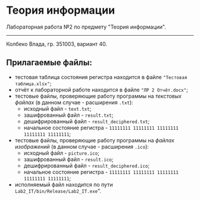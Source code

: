 # Теория информации
Лабораторная работа №2 по предмету "Теория информации".
<hr>
Колбеко Влада, гр. 351003, вариант 40.

## Прилагаемые файлы:
- тестовая таблица состояния регистра находится в файле `"Тестовая таблица.xlsx"`;
- отчёт к лабораторной работе находится в файле `"ЛР 2 Отчёт.docx"`;
- тестовые файлы, проверяющие работу программы на _текстовых файлах_ (в данном случае - расширения `.txt`):
  * исходный файл - `text.txt`;
  * зашифрованный файл - `result.txt`;
  * дешифрированный файл - `result_deciphered.txt`;
  * начальное состояние регистра - `11111111 11111111 11111111 11111111 11111111`;
- тестовые файлы, проверяющие работу программы на _файлах изображений_ (в данном случае - расширения `.ico`):
  * исходный файл - `picture.ico`;
  * зашифрованный файл - `result.ico`;
  * дешифрированный файл - `result_deciphered.ico`;
  * начальное состояние регистра - `11111111 11111111 11111111 11111111 11111111`;
- исполняемый файл находится по пути `Lab2_IT/bin/Release/Lab2_IT.exe`".

